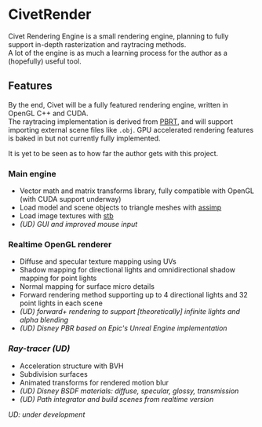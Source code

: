 # CivetRender

Civet Rendering Engine is a small rendering engine, planning to fully support in-depth rasterization and raytracing methods.  
A lot of the engine is as much a learning process for the author as a (hopefully) useful tool.  

## Features

By the end, Civet will be a fully featured rendering engine, written in OpenGL C++ and CUDA.  
The raytracing implementation is derived from [PBRT](https://github.com/mmp/pbrt-v3), and will support importing external scene files like `.obj`.
GPU accelerated rendering features is baked in but not currently fully implemented.

It is yet to be seen as to how far the author gets with this project.

### Main engine

* Vector math and matrix transforms library, fully compatible with OpenGL (with CUDA support underway)
* Load model and scene objects to triangle meshes with [assimp](https://github.com/assimp/assimp/)
* Load image textures with [stb](https://github.com/nothings/stb) 
* _(UD) GUI and improved mouse input_

### Realtime OpenGL renderer

* Diffuse and specular texture mapping using UVs
* Shadow mapping for directional lights and omnidirectional shadow mapping for point lights
* Normal mapping for surface micro details
* Forward rendering method supporting up to 4 directional lights and 32 point lights in each scene
* _(UD) forward+ rendering to support \[theoretically\] infinite lights and alpha blending_
* _(UD) Disney PBR based on Epic's Unreal Engine implementation_

### _Ray-tracer (UD)_

* Acceleration structure with BVH
* Subdivision surfaces
* Animated transforms for rendered motion blur
* _(UD) Disney BSDF materials: diffuse, specular, glossy, transmission_
* _(UD) Path integrator and build scenes from realtime version_

_UD: under development_